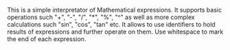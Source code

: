 This is a simple interpretator of Mathematical expressions. It supports basic operations such "+", "-", "/", "*", "%", "^" as well as more complex calculations such "sin", "cos", "tan" etc. It allows to use identifiers to hold results of expressions and further operate on them. Use whitespace to mark the end of each expression.
